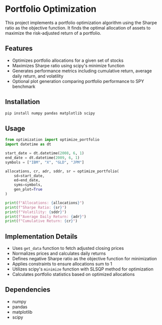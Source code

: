 # Portfolio Optimization

This project implements a portfolio optimization algorithm using the Sharpe ratio as the objective function. It finds the optimal allocation of assets to maximize the risk-adjusted return of a portfolio.

## Features

- Optimizes portfolio allocations for a given set of stocks
- Maximizes Sharpe ratio using scipy's minimize function
- Generates performance metrics including cumulative return, average daily return, and volatility
- Optional plot generation comparing portfolio performance to SPY benchmark

## Installation

```bash
pip install numpy pandas matplotlib scipy
```

## Usage

```python
from optimization import optimize_portfolio
import datetime as dt

start_date = dt.datetime(2008, 6, 1)
end_date = dt.datetime(2009, 6, 1)
symbols = ["IBM", "X", "GLD", "JPM"]

allocations, cr, adr, sddr, sr = optimize_portfolio(
    sd=start_date, 
    ed=end_date, 
    syms=symbols, 
    gen_plot=True
)

print(f"Allocations: {allocations}")
print(f"Sharpe Ratio: {sr}")
print(f"Volatility: {sddr}")
print(f"Average Daily Return: {adr}")
print(f"Cumulative Return: {cr}")
```

## Implementation Details

- Uses `get_data` function to fetch adjusted closing prices
- Normalizes prices and calculates daily returns
- Defines negative Sharpe ratio as the objective function for minimization
- Applies constraints to ensure allocations sum to 1
- Utilizes scipy's `minimize` function with SLSQP method for optimization
- Calculates portfolio statistics based on optimized allocations

## Dependencies

- numpy
- pandas
- matplotlib
- scipy
